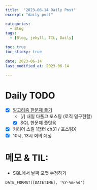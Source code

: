 ```yaml
---
title:  "2023-06-14 Daily Post"
excerpt: "daily post"

categories:
  - Blog
tags:
  - [Blog, jekyll, TIL, Daily]

toc: true
toc_sticky: true
 
date: 2023-06-14
last_modified_at: 2023-06-14

---
```


# Daily TODO

- [x] [알고리즘 한문제 풀기](https://www.acmicpc.net/15686)
	- [/] 내일 다풀고 포스팅 (로직 덜구현함)
	- [x] SQL 한문제 풀엇음
- [x] 커리어 스킬 1챕터 ch31 / 포스팅X
- [x] 10시, 13시 회의 예정

# 메모 & TIL: 

- SQL에서 날짜 포맷 수정하기 
```
DATE_FORMAT([DATETIME], '%Y-%m-%d')
```
